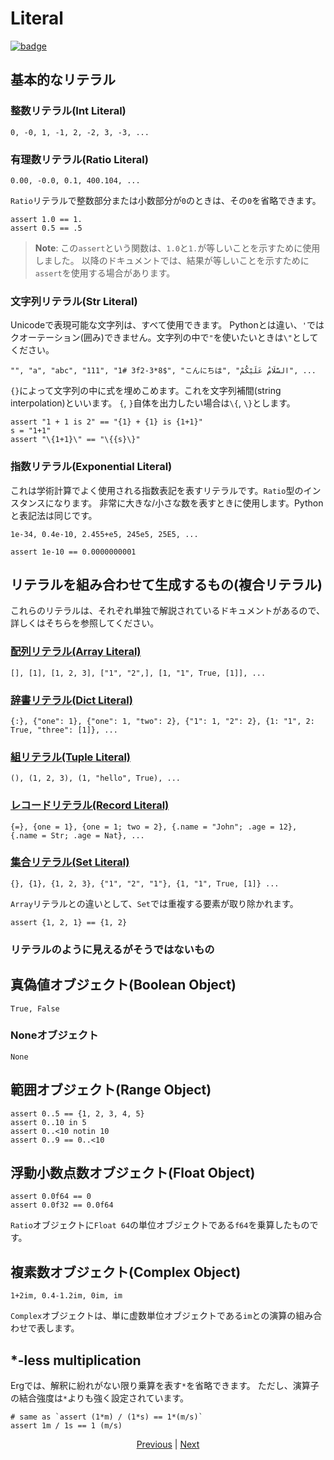 # Literal

[![badge](https://img.shields.io/endpoint.svg?url=https%3A%2F%2Fgezf7g7pd5.execute-api.ap-northeast-1.amazonaws.com%2Fdefault%2Fsource_up_to_date%3Fowner%3Derg-lang%26repos%3Derg%26ref%3Dmain%26path%3Ddoc/EN/syntax/01_literal.md%26commit_hash%3Deccd113c1512076c367fb87ea73406f91ff83ba7)](https://gezf7g7pd5.execute-api.ap-northeast-1.amazonaws.com/default/source_up_to_date?owner=erg-lang&repos=erg&ref=main&path=doc/EN/syntax/01_literal.md&commit_hash=eccd113c1512076c367fb87ea73406f91ff83ba7)

## 基本的なリテラル

### 整数リテラル(Int Literal)

```erg
0, -0, 1, -1, 2, -2, 3, -3, ...
```

### 有理数リテラル(Ratio Literal)

```erg
0.00, -0.0, 0.1, 400.104, ...
```

`Ratio`リテラルで整数部分または小数部分が`0`のときは、その`0`を省略できます。

```erg
assert 1.0 == 1.
assert 0.5 == .5
```

> __Note__: この`assert`という関数は、`1.0`と`1.`が等しいことを示すために使用しました。
以降のドキュメントでは、結果が等しいことを示すために`assert`を使用する場合があります。

### 文字列リテラル(Str Literal)

Unicodeで表現可能な文字列は、すべて使用できます。
Pythonとは違い、`'`ではクオーテーション(囲み)できません。文字列の中で`"`を使いたいときは`\"`としてください。

```erg
"", "a", "abc", "111", "1# 3f2-3*8$", "こんにちは", "السَّلَامُ عَلَيْكُمْ", ...
```

`{}`によって文字列の中に式を埋めこめます。これを文字列補間(string interpolation)といいます。
`{`, `}`自体を出力したい場合は`\{`, `\}`とします。

```erg
assert "1 + 1 is 2" == "{1} + {1} is {1+1}"
s = "1+1"
assert "\{1+1}\" == "\{{s}\}"
```

### 指数リテラル(Exponential Literal)

これは学術計算でよく使用される指数表記を表すリテラルです。`Ratio`型のインスタンスになります。
非常に大きな/小さな数を表すときに使用します。Pythonと表記法は同じです。

```erg
1e-34, 0.4e-10, 2.455+e5, 245e5, 25E5, ...
```

```erg
assert 1e-10 == 0.0000000001
```

## リテラルを組み合わせて生成するもの(複合リテラル)

これらのリテラルは、それぞれ単独で解説されているドキュメントがあるので、詳しくはそちらを参照してください。

### [配列リテラル(Array Literal)](./10_array.md)

```erg
[], [1], [1, 2, 3], ["1", "2",], [1, "1", True, [1]], ...
```

### [辞書リテラル(Dict Literal)](./11_dict.md)

```erg
{:}, {"one": 1}, {"one": 1, "two": 2}, {"1": 1, "2": 2}, {1: "1", 2: True, "three": [1]}, ...
```

### [組リテラル(Tuple Literal)](./12_tuple.md)

```erg
(), (1, 2, 3), (1, "hello", True), ...
```

### [レコードリテラル(Record Literal)](./13_record.md)

```erg
{=}, {one = 1}, {one = 1; two = 2}, {.name = "John"; .age = 12}, {.name = Str; .age = Nat}, ...
```

### [集合リテラル(Set Literal)](./14_set.md)

```erg
{}, {1}, {1, 2, 3}, {"1", "2", "1"}, {1, "1", True, [1]} ...
```

`Array`リテラルとの違いとして、`Set`では重複する要素が取り除かれます。

```erg
assert {1, 2, 1} == {1, 2}
```

### リテラルのように見えるがそうではないもの

## 真偽値オブジェクト(Boolean Object)

```erg
True, False
```

### Noneオブジェクト

```erg
None
```

## 範囲オブジェクト(Range Object)

```erg
assert 0..5 == {1, 2, 3, 4, 5}
assert 0..10 in 5
assert 0..<10 notin 10
assert 0..9 == 0..<10
```

## 浮動小数点数オブジェクト(Float Object)

```erg
assert 0.0f64 == 0
assert 0.0f32 == 0.0f64
```

`Ratio`オブジェクトに`Float 64`の単位オブジェクトである`f64`を乗算したものです。

## 複素数オブジェクト(Complex Object)

```erg
1+2im, 0.4-1.2im, 0im, im
```

`Complex`オブジェクトは、単に虚数単位オブジェクトである`im`との演算の組み合わせで表します。

## *-less multiplication

Ergでは、解釈に紛れがない限り乗算を表す`*`を省略できます。
ただし、演算子の結合強度は`*`よりも強く設定されています。

```erg
# same as `assert (1*m) / (1*s) == 1*(m/s)`
assert 1m / 1s == 1 (m/s)
```

<p align='center'>
    <a href='./00_basic.md'>Previous</a> | <a href='./02_name.md'>Next</a>
</p>
